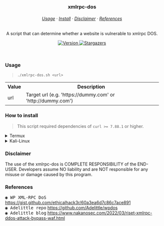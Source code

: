 <h3 align=center>
    xmlrpc-dos
</h3>

<h6 align=center>
    <a href="https://github.com/wannabewastaken/xmlrpc-dos#usage">Usage</a>
    ·
    <a href="https://github.com/wannabewastaken/xmlrpc-dos#how-to-install">Install</a>
    ·
    <a href="https://github.com/wannabewastaken/xmlrpc-dos#disclaimer">Disclaimer</a>
    ·
    <a href="https://github.com/wannabewastaken/xmlrpc-dos#References">References</a>
</h6>

<p align=center>
	A script that can determine whether a website is vulnerable to xmlrpc DOS.
</p>

<p align=center>
    <a href="https://github.com/wannabewastaken/admin-finder/">
		<img alt="Version" src="https://img.shields.io/github/v/tag/wannabewastaken/xmlrpc-dos?style=for-the-badge&label=release&logo=verdaccio&color=526D82&logoColor=DDE6ED&labelColor=27374D&sort=semver">
    </a>
    <a href="https://github.com/wannabewastaken/admin-finder/stargazers">
		<img alt="Stargazers" src="https://img.shields.io/github/stars/wannabewastaken/xmlrpc-dos?style=for-the-badge&logo=starship&color=526D82&logoColor=DDE6ED&labelColor=27374D">
    </a>
</p>

&nbsp;

### Usage
> <code>./xmlrpc-dos.sh \<url\></code>
<table>
    <tr>
        <th>Value</th>
        <th>Description</th>
    </tr>
    <tr>
        <td>url</td>
        <td>Target url (e.g. 'https://dummy.com' or 'http://dummy.com')</td>
    </tr>
</table>

### How to install
> This script required dependencies of `curl >= 7.88.1` or higher.
<details>
<summary>Termux</summary>
	
<span>Make sure you have already installed `git` if you don't, run the code above.</span>
```bash
> pkg update -y
> pkg install git -y
```

<span>Let's cloning it into your computer.</span>
```bash
> git clone https://github.com/wannabewastaken/xmlrpc-dos
```
</details>

<details>
<summary>Kali-Linux</summary>
	
<span>Make sure you have already installed `git` if you don't, run the code above.</span>
```bash
> sudo apt update -y
> sudo apt install git -y
```

<span>Let's cloning it into your computer.</span>
```bash
> git clone https://github.com/wannabewastaken/xmlrpc-dos
```
</details>
	
### Disclaimer
The use of the xmlrpc-dos is COMPLETE RESPONSIBILITY of the END-USER. Developers assume NO liability and are NOT responsible for any misuse or damage caused by this program.
	
### References
<kbd>◉ WP XML-RPC DoS</kbd> https://gist.github.com/ethicalhack3r/60a3ea6d7c86c7ace891 <br>
<kbd>◉ Adelittle repo</kbd> https://github.com/Adelittle/wpdos <br>
<kbd>◉ Adelittle blog</kbd> https://www.nakanosec.com/2022/03/riset-xmlrpc-ddos-attack-bypass-waf.html
